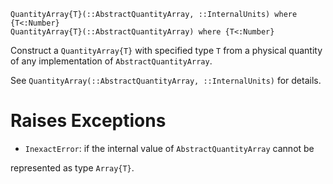 ```
QuantityArray{T}(::AbstractQuantityArray, ::InternalUnits) where {T<:Number}
QuantityArray{T}(::AbstractQuantityArray) where {T<:Number}
```

Construct a `QuantityArray{T}` with specified type `T` from a physical quantity of any implementation of `AbstractQuantityArray`.

See `QuantityArray(::AbstractQuantityArray, ::InternalUnits)` for details.

# Raises Exceptions

  * `InexactError`: if the internal value of `AbstractQuantityArray` cannot be

represented as type `Array{T}`.
